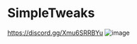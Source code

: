 # SimpleTweaks
https://discord.gg/Xmu6SRRBYu
![image](https://github.com/user-attachments/assets/8873317f-59c1-48c0-b2c4-cb3c72f5d70f)
